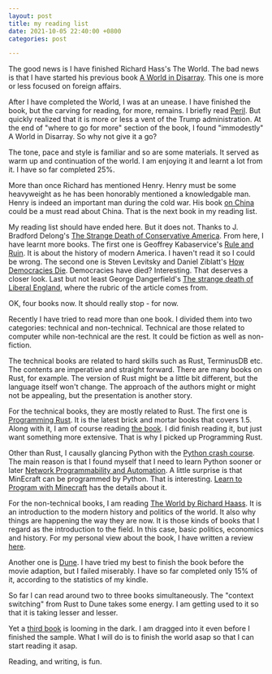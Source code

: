 ```yaml
---
layout: post
title: my reading list
date: 2021-10-05 22:40:00 +0800
categories: post

---
```


The good news is I have finished Richard Hass's The World. The bad news
is that I have started his previous book [A World in
Disarray](https://www.amazon.com/dp/B01ESI3PPG/). This one is more or
less focused on foreign affairs. 

After I have completed the World, I was at an unease. I have finished
the book, but the carving for reading, for more, remains. I briefly read
[Peril](https://www.amazon.com/Bob-Woodward-ebook/dp/B098PDDZW3/). But
quickly realized that it is more or less a vent of the Trump
administration. At the end of "where to go for more" section of the
book, I found "immodestly" A World in Disarray. So why not give it a go?

The tone, pace and style is familiar and so are some materials. It
served as warm up and continuation of the world. I am enjoying it and
learnt a lot from it. I have so far completed 25%.

More than once Richard has mentioned Henry. Henry must be some
heavyweight as he has been honorably mentioned a knowledgable man. Henry
is indeed an important man during the cold war. His book [on
China](https://www.amazon.com/-/zh_TW/Henry-Kissinger-ebook/dp/B0046ECJBY/)
could be a must read about China. That is the next book in my reading
list.

My reading list should have ended here. But it does not. Thanks to J.
Bradford Delong's [The Strange Death of Conservative
America](https://prosyn.org/RAIzwNl). From here, I have learnt more books. The 
first one is Geoffrey Kabaservice's [Rule and
Ruin](https://global.oup.com/academic/product/rule-and-ruin-9780199768400).
It is about the history of modern America. I haven't read it so I could
be wrong. The second one is Steven Levitsky and Daniel Ziblatt's [How
Democracies
Die](https://www.penguinrandomhouse.com/books/562246/how-democracies-die-by-steven-levitsky-and-daniel-ziblatt/).
Democracies have died? Interesting. That deserves a closer look. Last
but not least George Dangerfield's [The strange death of Liberal
England](https://archive.org/details/strangedeathofli00dang), where the
rubric of the article comes from. 

OK, four books now. It should really stop - for now.


Recently I have tried to read more than one book. I divided them into
two categories: technical and non-technical. Technical are those related
to computer while non-technical are the rest. It could be fiction as
well as non-fiction.

The technical books are related to hard skills such as Rust, TerminusDB
etc. The contents are imperative and straight forward. There are many
books on Rust, for example. The version of Rust might be a little bit
different, but the language itself won't change. The approach of the
authors might or might not be appealing, but the presentation is another
story. 

For the technical books, they are mostly related to Rust. The first one
is [Programming
Rust](https://www.amazon.com/Programming-Rust-Fast-Systems-Development/dp/1492052590).
It is the latest brick and mortar books that covers 1.5. Along with it,
I am of course reading [the book](https://doc.rust-lang.org/book/). I
did finish reading it, but just want something more extensive. That is
why I picked up Programming Rust. 

Other than Rust, I causally glancing Python with the [Python crash
course](https://www.amazon.com/Python-Crash-Course-2nd-Edition/dp/1593279280). 
The main reason is that I found myself that I need to learn Python sooner or 
later [Network Programmability and
Automation](https://www.amazon.com/Network-Programmability-Automation-Next-Generation-Engineer/dp/1491931256). 
A little surprise is that MinEcraft can be programmed by Python. That is
interesting. [Learn to Program with Minecraft](https://nostarch.com/programwithminecraft) 
has the details about it. 

For the non-technical books, I am reading [The World by Richard
Haass](https://www.amazon.com/World-Brief-Introduction-Richard-Haass/dp/0399562397). 
It is an introduction to the modern history and politics of the world.
It also why things are happening the way they are now. It is those kinds
of books that I regard as the introduction to the field. In this case,
basic politics, economics and history. For my personal view about the
book, I have written a review [here](https://www.amazon.com/review/RI8NRFJ4MTD5C/ref=pe_1098610_137716200_cm_rv_eml_rv0_rv).

Another one is
[Dune](https://www.amazon.com/Dune-Frank-Herbert-ebook/dp/B00B7NPRY8). I
have tried my best to finish the book before the movie adaption, but I
failed miserably. I have so far completed only 15% of it, according to
the statistics of my kindle.

So far I can read around two to three books simultaneously. The
"context switching" from Rust to Dune takes some energy. I am getting
used to it so that it is taking lesser and lesser. 

Yet a [third
book](https://www.amazon.com/-/zh_TW/Bob-Woodward-ebook/dp/B098PDDZW3/)  is 
looming in the dark. I am dragged into it even before I finished the
sample. What I will do is to finish the world asap so that I can start
reading it asap.

Reading, and writing, is fun.


